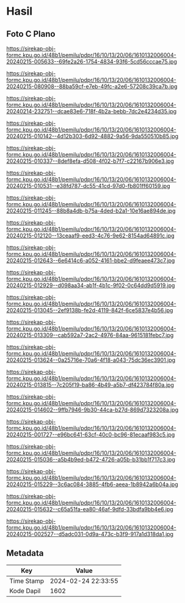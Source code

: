 # Hasil

## Foto C Plano

https://sirekap-obj-formc.kpu.go.id/48b1/pemilu/pdpr/16/10/13/20/06/1610132006004-20240215-005633--69fe2a26-1754-4834-93f6-5cd56cccae75.jpg

https://sirekap-obj-formc.kpu.go.id/48b1/pemilu/pdpr/16/10/13/20/06/1610132006004-20240215-080908--88ba59cf-e7eb-49fc-a2e6-57208c39ca7b.jpg

https://sirekap-obj-formc.kpu.go.id/48b1/pemilu/pdpr/16/10/13/20/06/1610132006004-20240214-232751--dcae83e6-718f-4b2a-bebb-7dc2e4234d35.jpg

https://sirekap-obj-formc.kpu.go.id/48b1/pemilu/pdpr/16/10/13/20/06/1610132006004-20240215-010142--4d12b303-6d92-4882-9a56-9da550510b85.jpg

https://sirekap-obj-formc.kpu.go.id/48b1/pemilu/pdpr/16/10/13/20/06/1610132006004-20240215-010337--8def8efa-d508-4f02-b7f7-c22167b906e3.jpg

https://sirekap-obj-formc.kpu.go.id/48b1/pemilu/pdpr/16/10/13/20/06/1610132006004-20240215-010531--e38fd787-dc55-41cd-97d0-fb801ff60159.jpg

https://sirekap-obj-formc.kpu.go.id/48b1/pemilu/pdpr/16/10/13/20/06/1610132006004-20240215-011245--88b8a4db-b75a-4ded-b2a1-10e16ae894de.jpg

https://sirekap-obj-formc.kpu.go.id/48b1/pemilu/pdpr/16/10/13/20/06/1610132006004-20240215-012120--13ceaaf9-eed3-4c76-9e62-8154ad64891c.jpg

https://sirekap-obj-formc.kpu.go.id/48b1/pemilu/pdpr/16/10/13/20/06/1610132006004-20240215-012643--6e6414c6-a052-4161-bbe2-d9feaee473c7.jpg

https://sirekap-obj-formc.kpu.go.id/48b1/pemilu/pdpr/16/10/13/20/06/1610132006004-20240215-012929--d098aa34-ab1f-4b1c-9f02-0c64dd9d5919.jpg

https://sirekap-obj-formc.kpu.go.id/48b1/pemilu/pdpr/16/10/13/20/06/1610132006004-20240215-013045--2ef9138b-fe2d-4119-842f-6ce5837e4b56.jpg

https://sirekap-obj-formc.kpu.go.id/48b1/pemilu/pdpr/16/10/13/20/06/1610132006004-20240215-013309--cab592a7-2ac2-4976-84aa-9615181febc7.jpg

https://sirekap-obj-formc.kpu.go.id/48b1/pemilu/pdpr/16/10/13/20/06/1610132006004-20240215-013624--0a25716e-70a6-4f18-a043-75dc36ec3901.jpg

https://sirekap-obj-formc.kpu.go.id/48b1/pemilu/pdpr/16/10/13/20/06/1610132006004-20240215-013815--7c205f19-ba86-4b49-a5b7-df423784f80a.jpg

https://sirekap-obj-formc.kpu.go.id/48b1/pemilu/pdpr/16/10/13/20/06/1610132006004-20240215-014602--9ffb7946-9b30-44ca-b27d-869d7323208a.jpg

https://sirekap-obj-formc.kpu.go.id/48b1/pemilu/pdpr/16/10/13/20/06/1610132006004-20240215-001727--e96bc641-63cf-40c0-bc96-81ecaaf983c5.jpg

https://sirekap-obj-formc.kpu.go.id/48b1/pemilu/pdpr/16/10/13/20/06/1610132006004-20240215-015036--a5b4b9ed-b472-4726-a05b-b31bb1f717c3.jpg

https://sirekap-obj-formc.kpu.go.id/48b1/pemilu/pdpr/16/10/13/20/06/1610132006004-20240215-015229--3c6ac084-3885-4fb6-aeea-1b8942a6b04a.jpg

https://sirekap-obj-formc.kpu.go.id/48b1/pemilu/pdpr/16/10/13/20/06/1610132006004-20240215-015632--c65a51fa-ea80-46af-9dfd-33bdfa9bb4e6.jpg

https://sirekap-obj-formc.kpu.go.id/48b1/pemilu/pdpr/16/10/13/20/06/1610132006004-20240215-002527--d5adc031-0d9a-473c-b3f9-917a1d318da1.jpg


## Metadata

| Key        | Value               |
| ---------- | ------------------- |
| Time Stamp | 2024-02-24 22:33:55 |
| Kode Dapil | 1602                |



